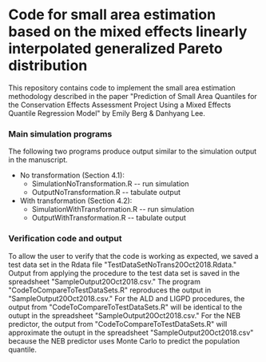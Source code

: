 # Code for small area estimation based on the mixed effects linearly interpolated generalized Pareto distribution
This repository contains code to implement the small area estimation methodology described in the paper "Prediction of Small Area Quantiles for the Conservation Effects Assessment Project Using a Mixed Effects Quantile Regression Model" by Emily Berg & Danhyang Lee.
### Main simulation programs
The following two programs produce output similar to the simulation output in the manuscript.
* No transformation (Section 4.1): 
    * SimulationNoTransformation.R -- run simulation
    * OutputNoTransformation.R -- tabulate output
* With transformation (Section 4.2):
    * SimulationWithTransformation.R -- run simulation
    * OutputWithTransformation.R -- tabulate output 
### Verification code and output
To allow the user to verify that the code is working as expected, we saved a test data set in the Rdata file "TestDataSetNoTrans20Oct2018.Rdata." Output from applying the procedure to the test data set is saved in the spreadsheet "SampleOutput20Oct2018.csv." The program "CodeToCompareToTestDataSets.R" reproduces the output in "SampleOutput20Oct2018.csv." For the ALD and LIGPD procedures, the output from "CodeToCompareToTestDataSets.R" will be identical to the outupt in the spreadsheet "SampleOutput20Oct2018.csv." For the NEB predictor, the output from "CodeToCompareToTestDataSets.R" will approximate the outupt in the spreadsheet "SampleOutput20Oct2018.csv" because the NEB predictor uses Monte Carlo to predict the population quantile.
